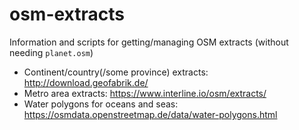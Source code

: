 # osm-extracts

Information and scripts for getting/managing OSM extracts (without needing `planet.osm`)

* Continent/country(/some province) extracts: http://download.geofabrik.de/
* Metro area extracts: https://www.interline.io/osm/extracts/
* Water polygons for oceans and seas: https://osmdata.openstreetmap.de/data/water-polygons.html

